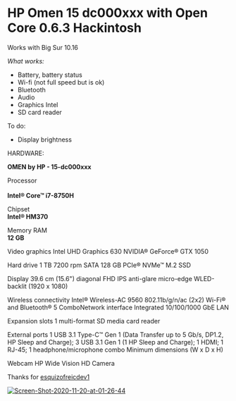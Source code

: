 # HP Omen 15 dc000xxx with Open Core 0.6.3 Hackintosh
Works with Big Sur 10.16


<i>What works:</i>

* Battery, battery status
* Wi-fi (not full speed but is ok)
* Bluetooth
* Audio
* Graphics Intel
* SD card reader



To do:
* Display brightness




HARDWARE:
	
<b>OMEN by HP - 15-dc000xxx</b> 

Processor</br>	
<b>Intel® Core™ i7-8750H</b>

Chipset</br>
<b>Intel® HM370</b>

Memory RAM</br>
<b>12 GB</b>

Video graphics
Intel UHD Graphics 630
NVIDIA® GeForce® GTX 1050

Hard drive
1 TB 7200 rpm SATA
128 GB PCIe® NVMe™ M.2 SSD

Display
39.6 cm (15.6") diagonal FHD IPS anti-glare micro-edge WLED-backlit (1920 x 1080)

Wireless connectivity
Intel® Wireless-AC 9560 802.11b/g/n/ac (2x2) Wi-Fi® and Bluetooth® 5 ComboNetwork interface
Integrated 10/100/1000 GbE LAN

Expansion slots
1 multi-format SD media card reader

External ports
1 USB 3.1 Type-C™ Gen 1 (Data Transfer up to 5 Gb/s, DP1.2, HP Sleep and Charge); 3 USB 3.1 Gen 1 (1 HP Sleep and Charge); 1 HDMI; 1 RJ-45; 1 headphone/microphone combo
Minimum dimensions (W x D x H)
	
Webcam
HP Wide Vision HD Camera 








Thanks for <a href="https://github.com/esquizofreicdev1">esquizofreicdev1</a>





<a href="https://ibb.co/HTW2tZL"><img src="https://i.ibb.co/LdLPxKD/Screen-Shot-2020-11-20-at-01-26-44.png" alt="Screen-Shot-2020-11-20-at-01-26-44" border="0"></a>






